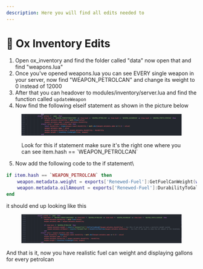 ```yaml
---
description: Here you will find all edits needed to
---
```


# 📃 Ox Inventory Edits

1. Open ox\_inventory and find the folder called "data" now open that and find "weapons.lua"
2. Once you've opened weapons.lua you can see EVERY single weapon in your server, now find "WEAPON\_PETROLCAN" and change its weight to 0 instead of 12000
3. After that you can headover to modules/inventory/server.lua and find the function called `updateWeapon`
4. Now find the following elseif statement as shown in the picture below

<figure><img src="../../../.gitbook/assets/image.png" alt=""><figcaption><p>Look for this if statement make sure it's the right one where you can see item.hash == `WEAPON_PETROLCAN`</p></figcaption></figure>

5. Now add the following code to the if statement\


```lua
if item.hash == `WEAPON_PETROLCAN` then
	weapon.metadata.weight = exports['Renewed-Fuel']:GetFuelCanWeight(weapon.metadata.durability) -- Use this if you want to have a realistic weight system
	weapon.metadata.oilAmount = exports['Renewed-Fuel']:DurabilityToGallons(weapon.metadata.durability) -- Use this if you want to show the oil amount in the inventory
end
```

it should end up looking like this

<figure><img src="../../../.gitbook/assets/image (1).png" alt=""><figcaption></figcaption></figure>

And that is it, now you have realistic fuel can weight and displaying gallons for every petrolcan
